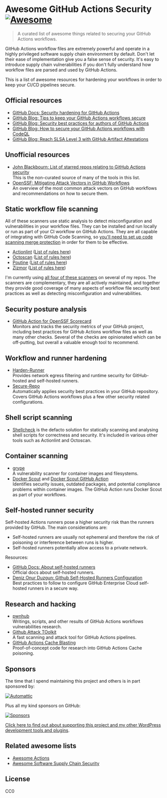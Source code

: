# Awesome GitHub Actions Security [![Awesome](https://awesome.re/badge-flat.svg)](https://awesome.re)

> A curated list of awesome things related to securing your GitHub Actions workflows.

GitHub Actions workflow files are extremely powerful and operate in a highly privileged software supply chain environment by default. Don't let their ease of implementation give you a false sense of security. It's easy to introduce supply chain vulnerabilities if you don't fully understand how workflow files are parsed and used by GitHub Actions.

This is a list of awesome resources for hardening your workflows in order to keep your CI/CD pipelines secure.

## Official resources

* [GitHub Docs: Security hardening for GitHub Actions](https://docs.github.com/en/actions/security-for-github-actions/security-guides/security-hardening-for-github-actions)
* [GitHub Blog: Tips to keep your GitHub Actions workflows secure](https://github.blog/security/supply-chain-security/four-tips-to-keep-your-github-actions-workflows-secure/)
* [GitHub Blog: Security best practices for authors of GitHub Actions](https://github.blog/security/application-security/security-best-practices-for-authors-of-github-actions/)
* [GitHub Blog: How to secure your GitHub Actions workflows with CodeQL](https://github.blog/security/application-security/how-to-secure-your-github-actions-workflows-with-codeql/)
* [GitHub Blog: Reach SLSA Level 3 with GitHub Artifact Attestations](https://github.blog/enterprise-software/devsecops/enhance-build-security-and-reach-slsa-level-3-with-github-artifact-attestations/)

## Unofficial resources

* [John Blackbourn: List of starred repos relating to GitHub Actions security](https://github.com/stars/johnbillion/lists/github-actions-security)  
  This is the non-curated source of many of the tools in this list.
* [OpenSSF: Mitigating Attack Vectors in GitHub Workflows](https://openssf.org/blog/2024/08/12/mitigating-attack-vectors-in-github-workflows/)  
  An overview of the most common attack vectors on GitHub workflows and recommendations on how to secure them.

## Static workflow file scanning

All of these scanners use static analysis to detect misconfiguration and vulnerabilities in your workflow files. They can be installed and run locally or run as part of your CI workflow on GitHub Actions. They are all capable of integrating with GitHub Code Scanning, so [you'll need to set up code scanning merge protection](https://docs.github.com/en/code-security/code-scanning/managing-your-code-scanning-configuration/set-code-scanning-merge-protection) in order for them to be effective.

* [Actionlint](https://github.com/rhysd/actionlint) ([List of rules here](https://github.com/rhysd/actionlint/blob/main/docs/checks.md))
* [Octoscan](https://github.com/synacktiv/octoscan) ([List of rules here](https://github.com/synacktiv/octoscan?tab=readme-ov-file#rules))
* [Poutine](https://github.com/boostsecurityio/poutine) ([List of rules here](https://boostsecurityio.github.io/poutine/))
* [Zizmor](https://github.com/woodruffw/zizmor) ([List of rules here](https://woodruffw.github.io/zizmor/audits/))

I'm currently using [all four of these scanners](https://github.com/johnbillion/plugin-infrastructure/blob/trunk/.github/workflows/reusable-workflow-lint.yml) on several of my repos. The scanners are complementary, they are all actively maintained, and together they provide good coverage of many aspects of workflow file security best practices as well as detecting misconfiguration and vulnerabilities.

## Security posture analysis

* [GitHub Action for OpenSSF Scorecard](https://github.com/ossf/scorecard-action)  
  Monitors and tracks the security metrics of your GitHub project, including best practices for GitHub Actions workflow files as well as many other checks. Several of the checks are opinionated which can be off-putting, but overall a valuable enough tool to recommend.

## Workflow and runner hardening

* [Harden-Runner](https://github.com/step-security/harden-runner)  
  Provides network egress filtering and runtime security for GitHub-hosted and self-hosted runners.
* [Secure-Repo](https://github.com/step-security/secure-repo)  
  Automatically applies security best practices in your GitHub repository. Covers GitHub Actions workflows plus a few other security related configurations.

## Shell script scanning

* [Shellcheck](https://github.com/koalaman/shellcheck) is the defacto solution for statically scanning and analysing shell scripts for correctness and security. It's included in various other tools such as Actionlint and Octoscan.

## Container scanning

* [grype](https://github.com/anchore/grype)  
  A vulnerability scanner for container images and filesystems.
* [Docker Scout](https://www.docker.com/products/docker-scout/) and [Docker Scout GitHub Action](https://github.com/docker/scout-action)  
  Identifies security issues, outdated packages, and potential compliance problems within container images. The GitHub Action runs Docker Scout as part of your workflows.

## Self-hosted runner security

Self-hosted Actions runners pose a higher security risk than the runners provided by GitHub. The main considerations are:

* Self-hosted runners are usually not ephemeral and therefore the risk of poisoning or interference between runs is higher.
* Self-hosted runners potentially allow access to a private network.

Resources:

* [GitHub Docs: About self-hosted runners](https://docs.github.com/en/actions/hosting-your-own-runners/managing-self-hosted-runners/about-self-hosted-runners)  
  Official docs about self-hosted runners.
* [Deniz Onur Duzgun: Github Self-Hosted Runners Configuration](https://github.com/dduzgun-security/github-self-hosted-runners)  
  Best practices to follow to configure GitHub Enterprise Cloud self-hosted runners in a secure way.

## Research and hacking

* [pwnhub](https://github.com/nikitastupin/pwnhub)  
  Writings, scripts, and other results of GitHub Actions workflows vulnerabilities research.
* [Github Attack TOolkit](https://github.com/AdnaneKhan/Gato-X)  
  A fast scanning and attack tool for GitHub Actions pipelines.
* [GitHub Actions Cache Blasting](https://github.com/AdnaneKhan/ActionsCacheBlasting)  
  Proof-of-concept code for research into GitHub Actions Cache poisoning.

## Sponsors

The time that I spend maintaining this project and others is in part sponsored by:

[![Automattic](https://cdn.jsdelivr.net/gh/johnbillion/johnbillion/assets/sponsors/automattic.png)](https://automattic.com)

Plus all my kind sponsors on GitHub:

[![Sponsors](https://cdn.jsdelivr.net/gh/johnbillion/johnbillion/sponsors.svg)](https://github.com/sponsors/johnbillion)

[Click here to find out about supporting this project and my other WordPress development tools and plugins](https://github.com/sponsors/johnbillion).

## Related awesome lists

* [Awesome Actions](https://github.com/sdras/awesome-actions)
* [Awesome Software Supply Chain Security](https://github.com/bureado/awesome-software-supply-chain-security)

## License

CC0
